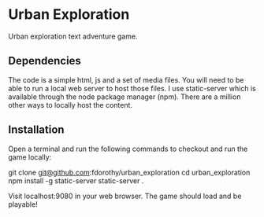 # Urban Exploration

Urban exploration text adventure game.

## Dependencies

The code is a simple html, js and a set of media files. You will need to be able to run a local web server to host those files. I use static-server which is available through the node package manager (npm). There are a million other ways to locally host the content.

## Installation

Open a terminal and run the following commands to checkout and run the game locally:

git clone git@github.com:fdorothy/urban_exploration
cd urban_exploration
npm install -g static-server
static-server .

Visit localhost:9080 in your web browser. The game should load and be playable!
